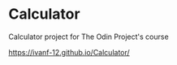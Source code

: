 # Calculator
Calculator project for The Odin Project's course

https://ivanf-12.github.io/Calculator/
